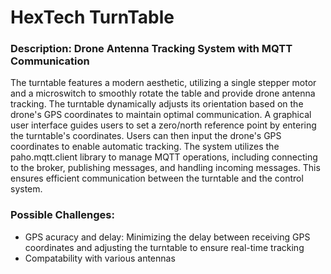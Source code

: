 # HexTech TurnTable
###  Description: Drone Antenna Tracking System with MQTT Communication

The turntable features a modern aesthetic, utilizing a single stepper motor and a microswitch to smoothly rotate the table and provide drone antenna tracking. The turntable dynamically adjusts its orientation based on the drone's GPS coordinates to maintain optimal communication. A graphical user interface guides users to set a zero/north reference point by entering the turntable's coordinates. Users can then input the drone's GPS coordinates to enable automatic tracking. The system utilizes the paho.mqtt.client library to manage MQTT operations, including connecting to the broker, publishing messages, and handling incoming messages. This ensures efficient communication between the turntable and the control system.

### Possible Challenges:
- GPS acuracy and delay: Minimizing the delay between receiving GPS coordinates and adjusting the turntable to ensure real-time tracking
- Compatability with various antennas
